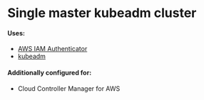 # Single master kubeadm cluster

#### Uses:
* [AWS IAM Authenticator](https://github.com/kubernetes-sigs/aws-iam-authenticator)
* [kubeadm](https://github.com/kubernetes/kubeadm)

#### Additionally configured for:
* Cloud Controller Manager for AWS
